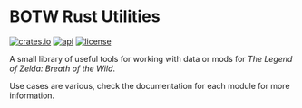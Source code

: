 # BOTW Rust Utilities

[![crates.io](https://img.shields.io/crates/v/botw-utils)](https://crates.io/crates/botw-utils)
[![api](https://img.shields.io/badge/api-rustdoc-558b2f)](https://docs.rs/botw-utils/)
[![license](https://img.shields.io/crates/l/botw-utils)](https://spdx.org/licenses/MIT.html)

A small library of useful tools for working with data or mods for *The Legend of Zelda: Breath of
the Wild*.

Use cases are various, check the documentation for each module for more information.